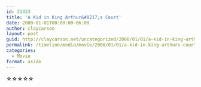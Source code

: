 ```yaml
---
id: 21423
title: 'A Kid in King Arthur&#8217;s Court'
date: 2000-01-01T00:00:00-06:00
author: claycarson
layout: post
guid: http://claycarson.net/uncategorized/2000/01/01/a-kid-in-king-arthurs-court/
permalink: /timeline/media/movie/2000/01/01/a-kid-in-king-arthurs-court/
categories:
  - Movie
format: aside
---
```

<div class="media-details"></div>

<div class="media-creator"></div>

<div class="media-rating">☆☆☆☆☆</div>